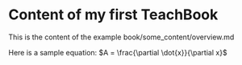# Content of my first TeachBook

This is the content of the example book/some_content/overview.md

Here is a sample equation:
$A = \frac{\partial \dot{x}}{\partial x}$


